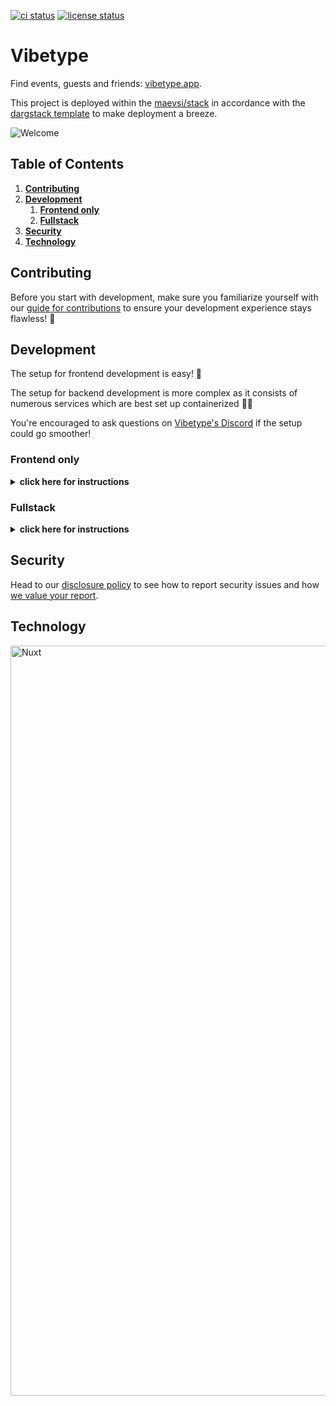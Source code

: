 [![ci status][ci-image]][ci-url]
[![license status][license-image]][license-url]

[ci-image]: https://img.shields.io/github/actions/workflow/status/maevsi/vibetype/ci.yml
[ci-url]: https://github.com/maevsi/vibetype/actions/workflows/ci.yml
[license-image]: https://app.fossa.com/api/projects/git%2Bgithub.com%2Fmaevsi%2Fvibetype.svg?type=shield
[license-url]: https://app.fossa.com/projects/git%2Bgithub.com%2Fmaevsi%2Fvibetype?ref=badge_shield

# Vibetype

Find events, guests and friends: [vibetype.app](https://vibetype.app/).

This project is deployed within the [maevsi/stack](https://github.com/maevsi/stack/) in accordance with the [dargstack template](https://github.com/dargstack/dargstack_template/) to make deployment a breeze.

![Welcome](https://vibetype.app/__og-image__/image/og.png "Vibetype")

## Table of Contents
1. **[Contributing](#contributing)**
1. **[Development](#development)**
    1. **[Frontend only](#frontend-only)**
    1. **[Fullstack](#fullstack)**
1. **[Security](#security)**
1. **[Technology](#technology)**

## Contributing

Before you start with development, make sure you familiarize yourself with our [guide for contributions](CONTRIBUTING.md) to ensure your development experience stays flawless! 🔧

## Development

The setup for frontend development is easy! 💅

The setup for backend development is more complex as it consists of numerous services which are best set up containerized 🧑‍💻

You're encouraged to ask questions on [Vibetype's Discord](https://discord.gg/E3hD3wEUQ4) if the setup could go smoother!

### Frontend only

<details>
  <summary><b>click here for instructions</b></summary>

#### Preparation

1. (optional) if you're on Windows, you might want to [setup WSL](https://docs.microsoft.com/en-us/windows/wsl/install) to be able to use all Linux functionality this project utilizes
1. [install Git](https://git-scm.com/) to download this project's modules and participate in version management
1. [install mkcert](https://github.com/FiloSottile/mkcert#installation) for development certificate generation and installation, so that all services are available through https
1. [install nvm](https://github.com/nvm-sh/nvm#installing-and-updating) to be able to switch the currently active [Node.js](https://nodejs.org/en/) version on your machine (useful when working on multiple Node.js projects)

#### Setup

1. create a directory named `vibetype` in a directory of your liking
1. download this repository into that newly created directory:
    ```sh
    cd vibetype
    git clone https://github.com/maevsi/vibetype.git
    ```
1. switch into the `vibetype` subdirectory and setup Node:
    ```sh
    cd vibetype
    nvm install
    ```
1. then install all dependencies using [pnpm](https://pnpm.io/), which should include the **src** directory automatically:
    ```sh
    corepack enable
    pnpm install
    ```
1. finally, start the frontend:

    ```sh
    cd src
    pnpm dev
    ```
1. you should now be able to access Vibetype under https://localhost:3000/! 🎉

</details>

### Fullstack
<details>
  <summary><b>click here for instructions</b></summary>

#### Preparation

1. if you're on Windows, [setup WSL](https://docs.microsoft.com/en-us/windows/wsl/install) to be able to use all Linux functionality this project utilizes
1. [install Git](https://git-scm.com/) to download this project's modules and participate in version management
1. [install nvm](https://github.com/nvm-sh/nvm#installing-and-updating) to be able to switch the currently active [Node.js](https://nodejs.org/en/) version on your machine
1. [install mkcert](https://github.com/FiloSottile/mkcert#installation) for development certificate generation and installation, so that all services are available through https
1. [install Docker](https://docs.docker.com/engine/install/) so that all services run in their [containers](https://en.wikipedia.org/wiki/Containerization)
1. [install dargstack](https://github.com/dargstack/dargstack#installation-example) to bootstrap a [Docker stack](https://docs.docker.com/engine/reference/commandline/stack/) setup


#### Setup

1. create a directory named `vibetype` in a directory of your liking
1. download the project modules [vibetype](https://github.com/maevsi/vibetype), [maevsi/stack](https://github.com/maevsi/stack) and [sqitch](https://github.com/maevsi/sqitch) into that newly created directory:
    ```sh
    cd vibetype
    git clone https://github.com/maevsi/vibetype.git
    git clone https://github.com/maevsi/stack.git
    git clone https://github.com/maevsi/sqitch.git
    ```
    - **vibetype** contains the frontend and database migrations
    - **maevsi/stack** is the service configuration
    - **sqitch** is the database migration service
1. switch into the `vibetype` subdirectory and setup Node:
    ```sh
    cd vibetype
    nvm install
    ```
1. then install all dependencies using [pnpm](https://pnpm.io/), including the **src** directory:
    ```sh
    corepack enable
    pnpm install
    ```
1. configure Vibetype's [dargstack](https://github.com/dargstack/dargstack) then take note of the following output:
    ```sh
    cd ../stack/src/development
    cp stack.env.template stack.env
    pnpm store path
    ```
1. use the previous command's path output to fill the `PNPM_STORE_DIR` variabe using the editor of your choice:
    ```sh
    $EDITOR stack.env
    ```
1. install a root development certificate on your system and create subcertificates for the application to have all services available under `https`:
    ```sh
    mkcert -install
    ./certificates/mkcert.sh
    ```
    > Note that in a WSL setup `mkcert` does not import the root certificate authority into your browsers' certificate store.
    You'd need to manually add this certificate to your browsers' storage then.
    You can find the directory containing the certificate file by running `mkcert -CAROOT`.
1. you are now ready to start everything up:
    ```sh
    cd ../../
    dargstack deploy
    ```
1. finally, create the Docker development images for `vibetype` and `sqitch` so that their services start successfully:
    ```sh
    dargstack build vibetype
    dargstack build sqitch
    ```
1. you should now be able to access Vibetype under https://localhost! 🎉

    If there are issues, you can debug the services as described in the following "Container Management" section.


#### Container Management

To see if services are running or not you can use [Portainer](https://www.portainer.io/) if you prefer a web view instead of the command line.
Head to [this gist](https://gist.github.com/dargmuesli/5808c950c03b2b49754681e1d9e5cb4e) for the Portainer setup command.
When the container is running, you'll be able to access Portainer under https://localhost:9443.
You may be asked to accept the risk of a self-signed certificate, which is ok to do at this time.
On your local Portainer website, create a user, add an environment, start the Docker wizard, choose "Socket", name it e.g. "local" and close the wizard.
Under "home", select the newly created environment then.
You'll have access to all containers, images, volumes and more via the left sidebar then.
</details>


## Security

Head to our [disclosure policy](SECURITY.md) to see how to report security issues and how [we value your report](SECURITY_CONTRIBUTION.md).


## Technology

<a href="https://nuxt.com">
  <picture>
    <source srcset="https://nuxt.com/assets/design-kit/logo-green-black.svg" media="(prefers-color-scheme: light)">
    <source srcset="https://nuxt.com/assets/design-kit/logo-green-white.svg" media="(prefers-color-scheme: dark)">
    <img alt="Nuxt" src="https://nuxt.com/assets/design-kit/logo-green-black.svg" width="1200">
  </picture>
</a>
